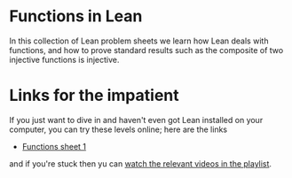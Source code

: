 # Functions in Lean

In this collection of Lean problem sheets we learn how Lean deals with
functions, and how to prove standard results such as the composite
of two injective functions is injective.

# Links for the impatient

If you just want to dive in and haven't even got Lean installed on your computer, you
can try these levels online; here are the links

* [Functions sheet 1](https://leanprover-community.github.io/lean-web-editor/#url=https%3A%2F%2Fraw.githubusercontent.com%2FImperialCollegeLondon%2FM40001_lean%2Fmaster%2Fsrc%2F2021%2Ffunctions%2Fsheet1.lean)

and if you're stuck then yu can [watch the relevant videos in the playlist](https://www.youtube.com/playlist?list=PLVZep5wTamMmeF968ovIjd-uc1I6kdirJ).

